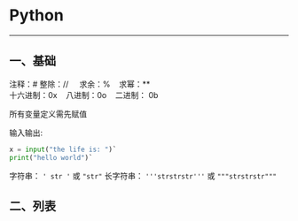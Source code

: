 # Python

---

## 一、基础

注释：#
整除：// &nbsp; &nbsp; 求余：% &nbsp;&nbsp; 求幂：**  
十六进制：0x &nbsp;&nbsp;  八进制：0o &nbsp;&nbsp; 二进制： 0b

所有变量定义需先赋值

输入输出:

```python
x = input("the life is: ")`
print("hello world")`
```

字符串： `' str '` 或 `"str"`
长字符串： `'''strstrstr'''` 或 `"""strstrstr"""`

## 二、列表

